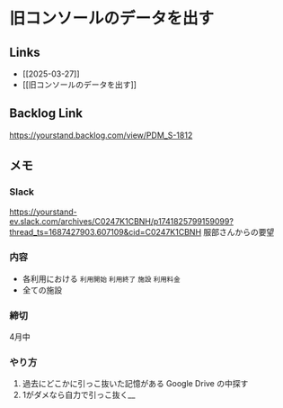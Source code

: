 # 旧コンソールのデータを出す

## Links

- [[2025-03-27]]
- [[旧コンソールのデータを出す]]

## Backlog Link

https://yourstand.backlog.com/view/PDM_S-1812

## メモ

### Slack

https://yourstand-ev.slack.com/archives/C0247K1CBNH/p1741825799159099?thread_ts=1687427903.607109&cid=C0247K1CBNH
服部さんからの要望

### 内容

- 各利用における `利用開始` `利用終了` `施設` `利用料金`
- 全ての施設

### 締切

4月中

### やり方

1. 過去にどこかに引っこ抜いた記憶がある Google Drive の中探す
2. 1がダメなら自力で引っこ抜く__
